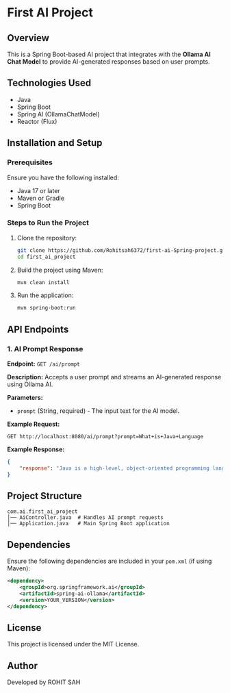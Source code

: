 # First AI Project

## Overview
This is a Spring Boot-based AI project that integrates with the **Ollama AI Chat Model** to provide AI-generated responses based on user prompts.

## Technologies Used
- Java
- Spring Boot
- Spring AI (OllamaChatModel)
- Reactor (Flux)

## Installation and Setup

### Prerequisites
Ensure you have the following installed:
- Java 17 or later
- Maven or Gradle
- Spring Boot

### Steps to Run the Project
1. Clone the repository:
   ```sh
   git clone https://github.com/Rohitsah6372/first-ai-Spring-project.git
   cd first_ai_project
   ```
2. Build the project using Maven:
   ```sh
   mvn clean install
   ```
3. Run the application:
   ```sh
   mvn spring-boot:run
   ```

## API Endpoints

### 1. AI Prompt Response
**Endpoint:** `GET /ai/prompt`

**Description:** Accepts a user prompt and streams an AI-generated response using Ollama AI.

**Parameters:**
- `prompt` (String, required) - The input text for the AI model.

**Example Request:**
```
GET http://localhost:8080/ai/prompt?prompt=What+is+Java+Language
```

**Example Response:**
```json
{
    "response": "Java is a high-level, object-oriented programming language..."
}
```

## Project Structure
```
com.ai.first_ai_project
│── AiController.java  # Handles AI prompt requests
│── Application.java   # Main Spring Boot application
```

## Dependencies
Ensure the following dependencies are included in your `pom.xml` (if using Maven):
```xml
<dependency>
    <groupId>org.springframework.ai</groupId>
    <artifactId>spring-ai-ollama</artifactId>
    <version>YOUR_VERSION</version>
</dependency>
```

## License
This project is licensed under the MIT License.

## Author
Developed by ROHIT SAH
